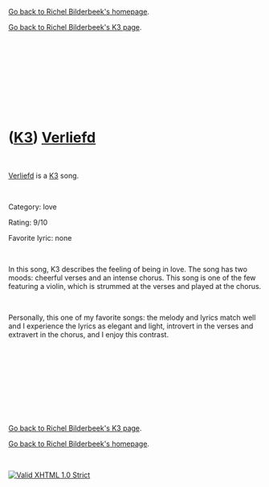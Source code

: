 [Go back to Richel Bilderbeek's homepage](index.htm).

[Go back to Richel Bilderbeek's K3 page](K3.htm).

 

 

 

 

 

([K3](K3.htm)) [Verliefd](K3Verliefd.htm)
=========================================

 

[Verliefd](K3Verliefd.htm) is a [K3](K3.htm) song.

 

Category: love

Rating: 9/10

Favorite lyric: none

 

In this song, K3 describes the feeling of being in love. The song has
two moods: cheerful verses and an intense chorus. This song is one of
the few featuring a violin, which is strummed at the verses and played
at the chorus.

 

Personally, this one of my favorite songs: the melody and lyrics match
well and I experience the lyrics as elegant and light, introvert in the
verses and extravert in the chorus, and I enjoy this contrast.

 

 

 

 

 

[Go back to Richel Bilderbeek's K3 page](K3.htm).

[Go back to Richel Bilderbeek's homepage](index.htm).

 

[![Valid XHTML 1.0
Strict](valid-xhtml10.png)](http://validator.w3.org/check?uri=referer)

